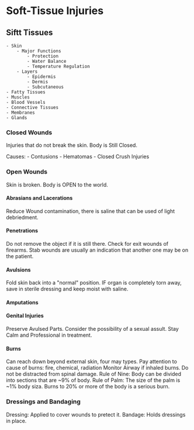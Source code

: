 # Soft-Tissue Injuries

## Siftt Tissues

    - Skin
        - Major Functions
            - Protection
            - Water Balance
            - Temperature Regulation
        - Layers
            - Epidermis
            - Dermis
            - Subcutaneous
    - Fatty Tissues
    - Muscles
    - Blood Vessels
    - Connective Tissues
    - Membranes
    - Glands

### Closed Wounds

Injuries that do not break the skin.
Body is Still Closed.

Causes:
    - Contusions
    - Hematomas
    - Closed Crush Injuries

### Open Wounds

Skin is broken.
Body is OPEN to the world.

#### Abrasians and Lacerations

Reduce Wound contamination, there is saline that can be used of light debriedment.

#### Penetrations

Do not remove the object if it is still there.
Check for exit wounds of firearms.
Stab wounds are usually an indication that another one may be on the patient.

#### Avulsions
Fold skin back into a "normal" position.
IF organ is completely torn away, save in sterile dressing and keep moist with saline.

#### Amputations

#### Genital Injuries
Preserve Avulsed Parts.
Consider the possibility of a sexual assult.
Stay Calm and Professional in treatment.

#### Burns
Can reach down beyond external skin, four may types.
Pay attention to cause of burns: fire, chemical, radiation
Monitor Airway if inhaled burns.
Do not be distracted from spinal damage.
Rule of Nine: Body can be divided into sections that are ~9% of body.
Rule of Palm: The size of the palm is ~1% body siza.
Burns to 20% or more of the body is a serious burn.

### Dressings and Bandaging
Dressing: Applied to cover wounds to pretect it.
Bandage: Holds dressings in place.
